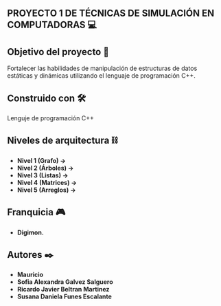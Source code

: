 ## PROYECTO 1 DE TÉCNICAS DE SIMULACIÓN EN COMPUTADORAS 💻

## Objetivo del proyecto 📖

Fortalecer las habilidades de manipulación de estructuras de datos estáticas y dinámicas utilizando el
lenguaje de programación C++.


## Construido con 🛠️
Lenguje de programación C++

## Niveles de arquitectura ⛓
* **Nivel 1 (Grafo) ->**
* **Nivel 2 (Árboles) ->**
* **Nivel 3 (Listas) ->**
* **Nivel 4 (Matrices) ->**
* **Nivel 5 (Arreglos) ->**


## Franquicia 🎮
* **Digimon.** 

## Autores ✒️

* **Mauricio** 
* **Sofia Alexandra Galvez Salguero** 
* **Ricardo Javier Beltran Martinez**
* **Susana Daniela Funes Escalante** 



